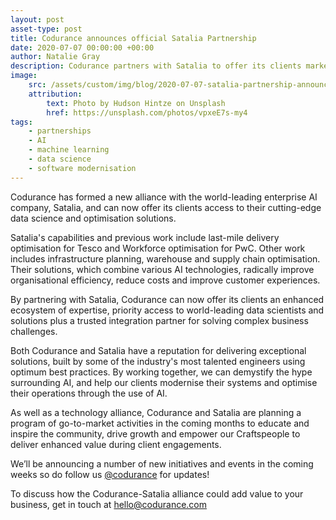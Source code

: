 ```yaml
---
layout: post
asset-type: post
title: Codurance announces official Satalia Partnership
date: 2020-07-07 00:00:00 +00:00
author: Natalie Gray
description: Codurance partners with Satalia to offer its clients market leading AI-powered optimisation capability
image:
    src: /assets/custom/img/blog/2020-07-07-satalia-partnership-announcement/banner.jpeg
    attribution: 
        text: Photo by Hudson Hintze on Unsplash
        href: https://unsplash.com/photos/vpxeE7s-my4
tags:
    - partnerships
    - AI
    - machine learning
    - data science
    - software modernisation
---
```


Codurance has formed a new alliance with the world-leading enterprise AI company, Satalia, and can now offer its clients access to their cutting-edge data science and optimisation solutions.

Satalia's capabilities and previous work include last-mile delivery optimisation for Tesco and Workforce optimisation for PwC. Other work includes infrastructure planning, warehouse and supply chain optimisation. Their solutions, which combine various AI technologies, radically improve organisational efficiency, reduce costs and improve customer experiences.

By partnering with Satalia, Codurance can now offer its clients an enhanced ecosystem of expertise, priority access to world-leading data scientists and solutions plus a trusted integration partner for solving complex business challenges.

Both Codurance and Satalia have a reputation for delivering exceptional solutions, built by some of the industry's most talented engineers using optimum best practices. By working together, we can demystify the hype surrounding AI, and help our clients modernise their systems and optimise their operations through the use of AI.

As well as a technology alliance, Codurance and Satalia are planning a program of go-to-market activities in the coming months to educate and inspire the community, drive growth and empower our Craftspeople to deliver enhanced value during client engagements.

We’ll be announcing a number of new initiatives and events in the coming weeks so do follow us [@codurance](https://twitter.com/codurance) for updates!

To discuss how the Codurance-Satalia alliance could add value to your business, get in touch at [hello@codurance.com](mailto:hello@codurnace.com) 